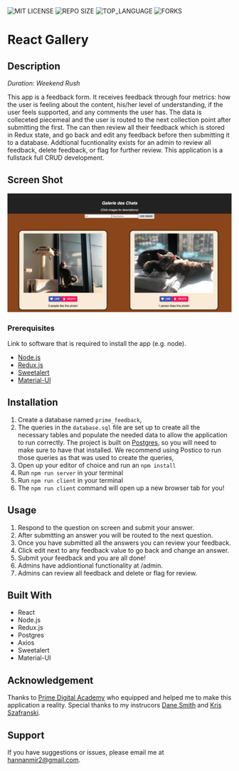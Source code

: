 
![MIT LICENSE](https://img.shields.io/github/license/scottbromander/the_marketplace.svg?style=flat-square)
![REPO SIZE](https://img.shields.io/github/repo-size/scottbromander/the_marketplace.svg?style=flat-square)
![TOP_LANGUAGE](https://img.shields.io/github/languages/top/scottbromander/the_marketplace.svg?style=flat-square)
![FORKS](https://img.shields.io/github/forks/scottbromander/the_marketplace.svg?style=social)

# React Gallery

## Description

_Duration: Weekend Rush_

This app is a feedback form. It receives feedback through four metrics: how the user is feeling about the content, his/her level of understanding, if the user feels supported, and any comments the user has. The data is colleceted piecemeal and the user is routed to the next collection point after submitting the first. The can then review all their feedback which is stored in Redux state, and go back and edit any feedback before then submitting it to a database. Addtional fucntionality exists for an admin to review all feedback, delete feedback, or flag for further review. This application is a fullstack full CRUD development.

## Screen Shot

![Screenshot](https://github.com/hannanmir/react-gallery/blob/master/public/images/Screenshot.png)

### Prerequisites

Link to software that is required to install the app (e.g. node).

- [Node.js](https://nodejs.org/en/)
- [Redux.js](https://redux.js.org/)
- [Sweetalert](https://sweetalert.js.org/)
- [Material-UI](https://material-ui.com/)

## Installation

1. Create a database named `prime_feedback`,
2. The queries in the `database.sql` file are set up to create all the necessary tables and populate the needed data to allow the application to run correctly. The project is built on [Postgres](https://www.postgresql.org/download/), so you will need to make sure to have that installed. We recommend using Postico to run those queries as that was used to create the queries, 
3. Open up your editor of choice and run an `npm install`
4. Run `npm run server` in your terminal
5. Run `npm run client` in your terminal
6. The `npm run client` command will open up a new browser tab for you!

## Usage

1. Respond to the question on screen and submit your answer.
2. After submitting an answer you will be routed to the next question.
3. Once you have submitted all the answers you can review your feedback.
4. Click edit next to any feedback value to go back and change an answer.
5. Submit your feedback and you are all done!
6. Admins have addiontional functionality at /admin.
7. Admins can review all feedback and delete or flag for review.

## Built With

- React
- Node.js
- Redux.js
- Postgres
- Axios
- Sweetalert
- Material-UI

## Acknowledgement
Thanks to [Prime Digital Academy](www.primeacademy.io) who equipped and helped me to make this application a reality. Special thanks to my instrucors [Dane Smith](https://github.com/DoctorHowser) and [Kris Szafranski](https://github.com/kdszafranski).

## Support
If you have suggestions or issues, please email me at [hannanmir2@gmail.com](mailto:hannanmir2@gmail.com).
